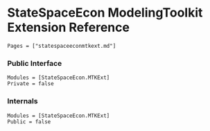 # StateSpaceEcon ModelingToolkit Extension Reference

```@contents
Pages = ["statespaceeconmtkext.md"]
```

### Public Interface

```@autodocs
Modules = [StateSpaceEcon.MTKExt]
Private = false
```

### Internals

```@autodocs
Modules = [StateSpaceEcon.MTKExt]
Public = false
```
